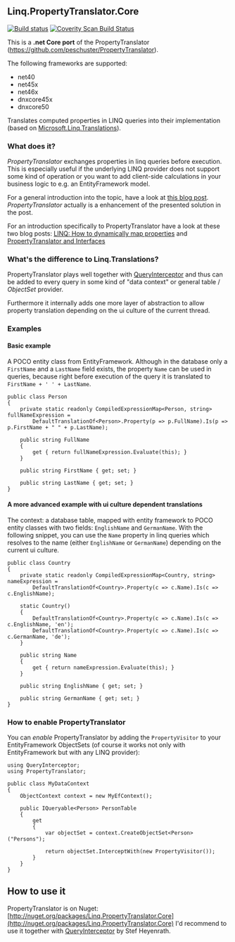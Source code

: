 ## Linq.PropertyTranslator.Core

[![Build status](https://ci.appveyor.com/api/projects/status/u6qabmbi56bf4nhi?svg=true)](https://ci.appveyor.com/project/StefH/linq-propertytranslator-core)
<a href="https://scan.coverity.com/projects/stefh-linq-propertytranslator-core">
<img alt="Coverity Scan Build Status" src="https://scan.coverity.com/projects/8709/badge.svg"/>
</a>

This is a **.net Core port** of the PropertyTranslator (https://github.com/peschuster/PropertyTranslator).

The following frameworks are supported:
- net40
- net45x
- net46x
- dnxcore45x
- dnxcore50


Translates computed properties in LINQ queries into their implementation (based on [Microsoft.Linq.Translations](https://github.com/damieng/Linq.Translations)). 

### What does it?

*PropertyTranslator* exchanges properties in linq queries before execution. This is especially useful if the underlying LINQ provider does not support some kind of operation or you want to add client-side calculations in your business logic to e.g. an EntityFramework model.

For a general introduction into the topic, have a look at [this blog post](http://damieng.com/blog/2009/06/24/client-side-properties-and-any-remote-linq-provider). *PropertyTranslator* actually is a enhancement of the presented solution in the post.

For an introduction specifically to PropertyTranslator have a look at these two blog posts: [LINQ: How to dynamically map properties](http://www.peschuster.de/2012/03/linq-how-to-dynamically-map-properties/) and [PropertyTranslator and Interfaces](http://www.peschuster.de/2012/03/propertytranslator-and-interfaces/)

### What's the difference to Linq.Translations?

PropertyTranslator plays well together with [QueryInterceptor](https://github.com/stefh/QueryInterceptor.Core) and thus can be added to every query in some kind of "data context" or general table / *ObjectSet* provider.

Furthermore it internally adds one more layer of abstraction to allow property translation depending on the ui culture of the current thread.

### Examples

#### Basic example

A POCO entity class from EntityFramework. Although in the database only a `FirstName` and a `LastName` field exists, the property `Name` can be used in queries, because right before execution of the query it is translated to `FirstName + ' ' + LastName`.

    public class Person
    {
    	private static readonly CompiledExpressionMap<Person, string> fullNameExpression = 
    	    DefaultTranslationOf<Person>.Property(p => p.FullName).Is(p => p.FirstName + " " + p.LastName);
    	    
    	public string FullName
    	{
    		get { return fullNameExpression.Evaluate(this); }
    	}
    	
    	public string FirstName { get; set; }
    	
    	public string LastName { get; set; }    	
    }

#### A more advanced example with ui culture dependent translations

The context: a database table, mapped with entity framework to POCO entity classes with two fields: `EnglishName` and `GermanName`. With the following snippet, you can use the `Name` property in linq queries which resolves to the name (either `EnglishName` or `GermanName`) depending on the current ui culture.

    public class Country
    {
    	private static readonly CompiledExpressionMap<Country, string> nameExpression = 
    	    DefaultTranslationOf<Country>.Property(c => c.Name).Is(c => c.EnglishName);
    	
    	static Country()
    	{
    	    DefaultTranslationOf<Country>.Property(c => c.Name).Is(c => c.EnglishName, 'en');
    	    DefaultTranslationOf<Country>.Property(c => c.Name).Is(c => c.GermanName, 'de');
    	}    	
    	
    	public string Name
    	{
    		get { return nameExpression.Evaluate(this); }
    	}
    	
    	public string EnglishName { get; set; }
    	
    	public string GermanName { get; set; }    	
    }

### How to enable PropertyTranslator

You can *enable* PropertyTranslator by adding the `PropertyVisitor` to your EntityFramework ObjectSets (of course it works not only with EntityFramework but with any LINQ provider):

    using QueryInterceptor;
    using PropertyTranslator;

    public class MyDataContext
    {
        ObjectContext context = new MyEfContext();
        
        public IQueryable<Person> PersonTable
        {
            get
            {
                var objectSet = context.CreateObjectSet<Person>("Persons");
                
                return objectSet.InterceptWith(new PropertyVisitor());
            }
        }
    }

## How to use it
PropertyTranslator is on Nuget: [http://nuget.org/packages/Linq.PropertyTranslator.Core](http://nuget.org/packages/Linq.PropertyTranslator.Core)
I'd recommend to use it together with [QueryInterceptor](http://nuget.org/packages/QueryInterceptor.Core) by Stef Heyenrath.
